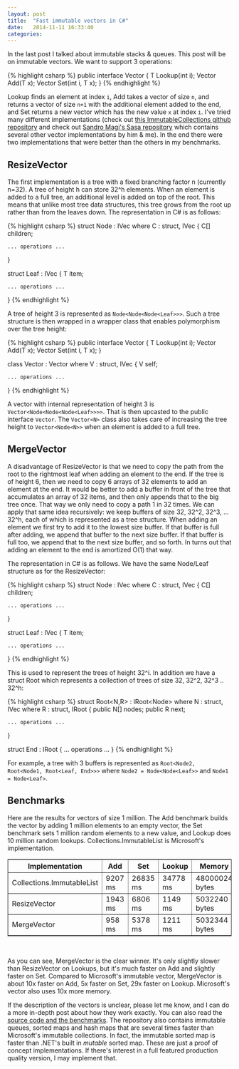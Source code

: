 ```yaml
---
layout: post
title:  "Fast immutable vectors in C#"
date:   2014-11-11 16:33:40
categories: 
---
```


In the last post I talked about immutable stacks & queues. This post will be on immutable vectors. We want to support 3 operations:

{% highlight csharp %}
public interface Vector 
{
    T Lookup(int i);
    Vector Add(T x);
    Vector Set(int i, T x);
}
{% endhighlight %}

Lookup finds an element at index `i`, Add takes a vector of size `n`, and returns a vector of size `n+1` with the additional element added to the end, and Set returns a new vector which has the new value `x` at index `i`. I've tried many different implementations (check out [this ImmutableCollections github repository](https://github.com/julesjacobs/ImmutableCollections/tree/master/ImmutableCollections/ImmutableCollections/Vectors) and check out [Sandro Magi's Sasa repository](http://sourceforge.net/p/sasa/code/ci/default/tree/Bench/) which contains several other vector implementations by him & me). In the end there were two implementations that were better than the others in my benchmarks.

## ResizeVector ##

The first implementation is a tree with a fixed branching factor n (currently n=32). A tree of height h can store 32^h elements. When an element is added to a full tree, an additional level is added on top of the root. This means that unlike most tree data structures, this tree grows from the root up rather than from the leaves down. The representation in C# is as follows:

{% highlight csharp %}
struct Node<C> : IVec where C : struct, IVec
{
    C[] children;

    ... operations ...
}

struct Leaf : IVec
{
    T item;

    ... operations ...
}
{% endhighlight %}

A tree of height 3 is represented as `Node<Node<Node<Leaf>>>`. Such a tree structure is then wrapped in a wrapper class that enables polymorphism over the tree height:

{% highlight csharp %}
public interface Vector 
{
    T Lookup(int i);
    Vector Add(T x);
    Vector Set(int i, T x);
}

class Vector<V> : Vector where V : struct, IVec
{
    V self;

    ... operations ...
}
{% endhighlight %}

A vector with internal representation of height 3 is `Vector<Node<Node<Node<Leaf>>>>`. That is then upcasted to the public interface `Vector`. The `Vector<N>` class also takes care of increasing the tree height to `Vector<Node<N>>` when an element is added to a full tree.

## MergeVector ##

A disadvantage of ResizeVector is that we need to copy the path from the root to the rightmost leaf when adding an element to the end. If the tree is of height 6, then we need to copy 6 arrays of 32 elements to add an element at the end. It would be better to add a buffer in front of the tree that accumulates an array of 32 items, and then only appends that to the big tree once. That way we only need to copy a path 1 in 32 times. We can apply that same idea recursively: we keep buffers of size 32, 32^2, 32^3, ... 32^h, each of which is represented as a tree structure. When adding an element we first try to add it to the lowest size buffer. If that buffer is full after adding, we append that buffer to the next size buffer. If that buffer is full too, we append that to the next size buffer, and so forth. In turns out that adding an element to the end is amortized O(1) that way. 

The representation in C# is as follows. We have the same Node/Leaf structure as for the ResizeVector:

{% highlight csharp %}
struct Node<C> : IVec where C : struct, IVec
{
    C[] children;

    ... operations ...
}

struct Leaf : IVec
{
    T item;

    ... operations ...
}
{% endhighlight %}

This is used to represent the trees of height 32^i. In addition we have a struct Root which represents a collection of trees of size 32, 32^2, 32^3 .. 32^h:

{% highlight csharp %}
struct Root<N,R> : IRoot<Node<N>>
    where N : struct, IVec 
    where R : struct, IRoot<N>
{
    public N[] nodes;
    public R next;

    ... operations ...
}

struct End : IRoot<Leaf>
{
    ... operations ...
}
{% endhighlight %}

For example, a tree with 3 buffers is represented as `Root<Node2, Root<Node1, Root<Leaf, End>>>` where `Node2 = Node<Node<Leaf>>` and `Node1 = Node<Leaf>`.

## Benchmarks ##

Here are the results for vectors of size 1 million. The Add benchmark builds the vector by adding 1 million elements to an empty vector, the Set benchmark sets 1 million random elements to a new value, and Lookup does 10 million random lookups. Collections.ImmutableList is Microsoft's implementation.

<table border="1">
<tr><th>Implementation</th><th>Add</th><th>Set</th><th>Lookup</th><th>Memory</th></tr>
<tr><td>Collections.ImmutableList </td><td> 9207 ms </td><td> 26835 ms </td><td> 34778 ms </td><td> 48000024 bytes</td></tr>
<tr><td>ResizeVector </td><td> 1943 ms </td><td> 6806 ms </td><td> 1149 ms </td><td> 5032240 bytes</td></tr>
<tr><td>MergeVector </td><td> 958 ms </td><td> 5378 ms </td><td> 1211 ms </td><td> 5032344 bytes</td></tr>
</table>
<br>

As you can see, MergeVector is the clear winner. It's only slightly slower than ResizeVector on Lookups, but it's much faster on Add and slightly faster on Set. Compared to Microsoft's immutable vector, MergeVector is about 10x faster on Add, 5x faster on Set, 29x faster on Lookup. Microsoft's vector also uses 10x more memory. 

If the description of the vectors is unclear, please let me know, and I can do a more in-depth post about how they work exactly. You can also read the [source code and the benchmarks](https://github.com/julesjacobs/ImmutableCollections/tree/master/ImmutableCollections/ImmutableCollections/Vectors). The repository also contains immutable queues, sorted maps and hash maps that are several times faster than Microsoft's immutable collections. In fact, the immutable sorted map is faster than .NET's built in *mutable* sorted map. These are just a proof of concept implementations. If there's interest in a full featured production quality version, I may implement that.